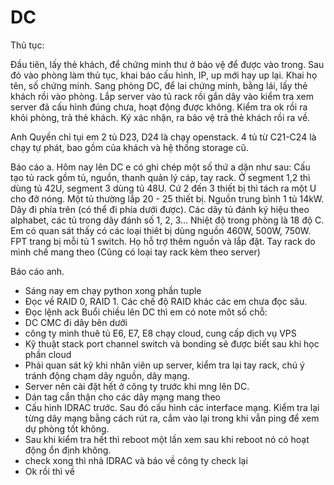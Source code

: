 # DC

Thủ tục:

Đầu tiên, lấy thẻ khách, để chứng minh thư ở bảo vệ để được vào trong. 
Sau đó vào phòng làm thủ tục, khai báo cấu hình, IP, up mới hay up lại. 
Khai họ tên, số chứng minh. Sang phòng DC, để lai chứng minh, bằng lái, lấy thẻ khách rồi vào phòng. 
Lắp server vào tủ rack rồi gắn dây vào kiểm tra xem server đã cấu hình đúng chưa, hoạt động được không. 
Kiểm tra ok rồi ra khỏi phòng, trả thẻ khách. Ký xác nhận, ra bảo vệ trả thẻ khách rồi ra về.

Anh Quyền chỉ tụi em 2 tủ D23, D24 là chạy openstack. 4 tủ từ C21-C24 là chạy tự phát, bao gồm của khách và hệ thống storage cũ.

Báo cáo a. Hôm nay lên DC e có ghi chép một số thứ a dặn như sau: Cấu tạo tủ rack gồm tủ, nguồn, thanh quản lý cáp, tay rack. Ở segment 1,2 thì dùng tủ 42U, segment 3 dùng tủ 48U. Cứ 2 đến 3 thiết bị thì tách ra một U cho đỡ nóng. Một tủ thường lắp 20 - 25 thiết bị. Nguồn trung bình 1 tủ 14kW. Dây đi phía trên (có thể đi phía dưới được). Các dãy tủ đánh ký hiệu theo alphabet, các tủ trong dãy đánh số 1, 2, 3... Nhiệt độ trong phòng là 18 độ C. Em có quan sát thấy có các loại thiêt bị dùng nguồn 460W, 500W, 750W. FPT trang bị mỗi tủ 1 switch. Họ hỗ trợ thêm nguồn và lắp đặt. Tay rack do mình chế mang theo (Cũng có loại tay rack kèm theo server)

Báo cáo anh. 
- Sáng nay em chạy python xong phần tuple
- Đọc về RAID 0, RAID 1. Các chế độ RAID khác các em chưa đọc sâu.
- Đọc lệnh ack
Buổi chiều lên DC thì em có note môt số chỗ:
- DC CMC đi dây bên dưới
- công ty mình thuê tủ E6, E7, E8 chạy cloud, cung cấp dịch vụ VPS
- Kỹ thuật stack port channel switch và bonding sẽ được biết sau khi học phần cloud
- Phải quan sát kỹ khi nhân viên up server, kiểm tra lại tay rack, chú ý tránh động chạm dây nguồn, dây mạng.
- Server nên cài đặt hết ở công ty trước khi mng lên DC.
- Dán tag cẩn thận cho các dây mạng mang theo
- Cấu hình IDRAC trước. Sau đó cấu hình các interface mạng. Kiểm tra lại từng dây mạng bằng cách rút ra, cắm vào lại trong khi vẫn ping để xem dự phòng tốt không.
- Sau khi kiểm tra hết thì reboot một lần xem sau khi reboot nó có hoạt động ổn định không.
- check xong thì nhả IDRAC và báo về công ty check lại
- Ok rồi thì về